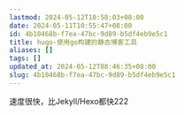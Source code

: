 ```yaml
---
lastmod: 2024-05-12T10:58:03+08:00
date: 2024-05-11T10:55:47+08:00
id: 4b10468b-f7ea-47bc-9d89-b5df4eb9e5c1
title: hugo-使用go构建的静态博客工具
aliases: []
tags: []
updated_at: 2024-05-12T08:46:35+08:00
slug: 4b10468b-f7ea-47bc-9d89-b5df4eb9e5c1
---
```


速度很快，比Jekyll/Hexo都快222